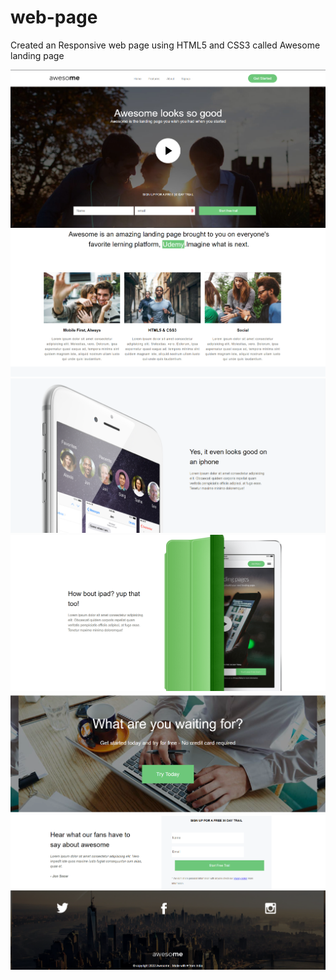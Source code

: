 # web-page
Created an Responsive web page using HTML5 and CSS3 called Awesome landing page

![](images/awesome1.PNG)
![](images/awesome2.PNG)
![](images/awesome3.PNG)
![](images/awesome4.PNG)
![](images/awesome5.PNG)
![](images/awesome6.PNG)
